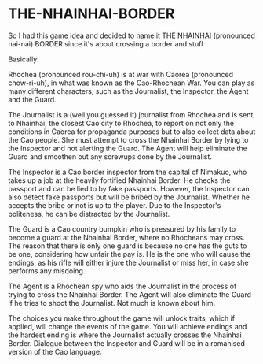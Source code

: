 # THE-NHAINHAI-BORDER
So I had this game idea and decided to name it THE NHAINHAI (pronounced nai-nai) BORDER since it's about crossing a border and stuff

Basically: 

Rhochea (pronounced rou-chi-uh) is at war with Caorea (pronounced chow-ri-uh), in what was known as the Cao-Rhochean War. You can play as many different characters, such as the Journalist, the Inspector, the Agent and the Guard.

The Journalist is a (well you guessed it) journalist from Rhochea and is sent to Nhainhai, the closest Cao city to Rhochea, to report on not only the conditions in Caorea for propaganda purposes but to also collect data about the Cao people. She must attempt to cross the Nhainhai Border by lying to the Inspector and not alerting the Guard. The Agent will help eliminate the Guard and smoothen out any screwups done by the Journalist.

The Inspector is a Cao border inspector from the capital of Nimakuo, who takes up a job at the heavily fortified Nhainhai Border. He checks the passport and can be lied to by fake passports. However, the Inspector can also detect fake passports but will be bribed by the Journalist. Whether he accepts the bribe or not is up to the player. Due to the Inspector's politeness, he can be distracted by the Journalist.

The Guard is a Cao country bumpkin who is pressured by his family to become a guard at the Nhainhai Border, where no Rhocheans may cross. The reason that there is only one guard is because no one has the guts to be one, considering how unfair the pay is. He is the one who will cause the endings, as his rifle will either injure the Journalist or miss her, in case she performs any misdoing.

The Agent is a Rhochean spy who aids the Journalist in the process of trying to cross the Nhainhai Border. The Agent will also eliminate the Guard if he tries to shoot the Journalist. Not much is known about him.

The choices you make throughout the game will unlock traits, which if applied, will change the events of the game. You will achieve endings and the hardest ending is where the Journalist actually crosses the Nhainhai Border.
Dialogue between the Inspector and Guard will be in a romanised version of the Cao language.
